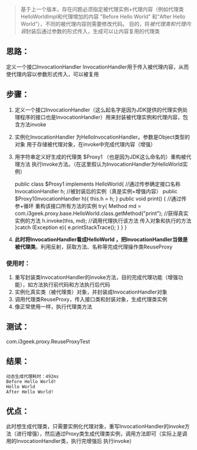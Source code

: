 > 基于上一个版本，存在问题必须指定被代理实例+代理内容（例如代理类HelloWorldImpl和代理增加的内容 "Before Hello World" 和"After Hello World"），不同的被代理内容则需要修改代码。
> 目的，将*被代理类和代理内容*封装后通过参数的形式传入，生成可以让内容复用的代理类

## 思路：

定义一个接口InvocationHandler
InvocationHandler用于传入被代理内容，从而使代理内容以参数形式传入，可以被复用

## 步骤：

1. 定义一个接口InvocationHandler（这么起名字是因为JDK提供的代理实例处理程序的接口也是InvocationHandler）用来封装被代理实例和代理内容，包含方法invoke
2. 实例化InvocationHandler 为HelloInvocationHandler。参数是Object类型的对象 用于存储被代理对象，在invoke中完成代理内容（增强）
3. 用字符串定义好生成的代理类 $Proxy1 （也是因为JDK这么命名的）重构被代理方法 执行invoke方法。（在这里假认为InvocationHandler为HelloWorld实例）

	public class $Proxy1 implements HelloWorld{ //通过传参确定接口名称
    	InvocationHandler h; //被封装后的实例（真是实例+增强内容）
    	public $Proxy1(InvocationHandler h){
        	this.h = h;
   	 	}
    	public void print()	{ //通过传参+循环 重构该接口所有方法的实例
        	try{
            	Method md = com.i3geek.proxy.base.HelloWorld.class.getMethod("print"); //获得真实实例的方法
            	h.invoke(this, md); //调用代理执行该方法 传入对象和执行的方法
        	}catch (Exception e){
            	e.printStackTrace();
        	}
    	}
	}

4. **此时将InvocationHandler看成HelloWorld ，把InvocationHandler当做是被代理类**。利用反射，获取方法、名称等完成代理操作类ReuseProxy

### 使用时：

1. 重写封装类InvocationHandler的invoke方法，目的完成代理功能（增强功能），如方法执行前代码和方法执行后代码
2. 实例化真实类（被代理类）对象，并封装成InvocationHandler对象
3. 调用代理类ReuseProxy，传入接口类和封装对象，生成代理类实例
4. 像正常使用一样，执行代理类方法

## 测试：

com.i3geek.proxy.ReuseProxyTest

## 结果：

	动态生成代理耗时：492ms
	Before Hello World!
	Hello World
	After Hello World!

## 优点：

此时想生成代理类，只需要实例化代理对象，重写InvocationHandler的invoke方法（进行增强），然后通过Proxy类生成代理类实例，调用方法即可（实际上是调用的InvocationHandler类，执行完增强后 执行invoke）